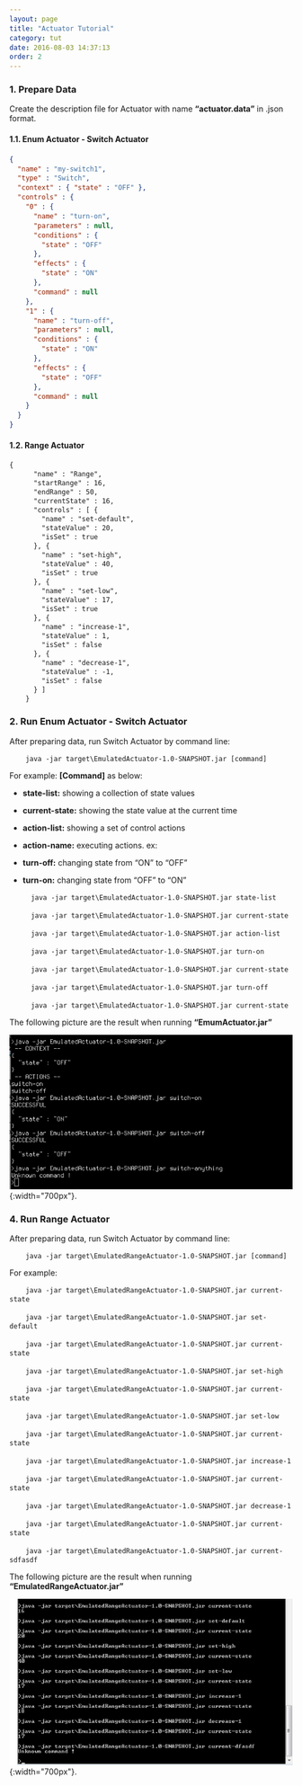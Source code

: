 ```yaml
---
layout: page
title: "Actuator Tutorial"
category: tut
date: 2016-08-03 14:37:13
order: 2
---
```


### 1. Prepare Data

Create the description file for Actuator with name **“actuator.data”** in .json format.

#### 1.1. Enum Actuator - Switch Actuator

```json
{
  "name" : "my-switch1",
  "type" : "Switch",
  "context" : { "state" : "OFF" },
  "controls" : {
    "0" : {
      "name" : "turn-on",
      "parameters" : null,
      "conditions" : {
        "state" : "OFF"
      },
      "effects" : {
        "state" : "ON"
      },
      "command" : null
    },
    "1" : {
      "name" : "turn-off",
      "parameters" : null,
      "conditions" : {
        "state" : "ON"
      },
      "effects" : {
        "state" : "OFF"
      },
      "command" : null
    }
  }
}
```


#### 1.2. Range Actuator

    {
    	  "name" : "Range",
    	  "startRange" : 16,
    	  "endRange" : 50,
    	  "currentState" : 16,
    	  "controls" : [ {
    		"name" : "set-default",
    		"stateValue" : 20,
    		"isSet" : true
    	  }, {
    		"name" : "set-high",
    		"stateValue" : 40,
    		"isSet" : true
    	  }, {
    		"name" : "set-low",
    		"stateValue" : 17,
    		"isSet" : true
    	  }, {
    		"name" : "increase-1",
    		"stateValue" : 1,
    		"isSet" : false
    	  }, {
    		"name" : "decrease-1",
    		"stateValue" : -1,
    		"isSet" : false
    	  } ]
    	}
    
### 2. Run Enum Actuator - Switch Actuator

After preparing data, run Switch Actuator by command line:

		java -jar target\EmulatedActuator-1.0-SNAPSHOT.jar [command]
   
For example: **[Command]** as below:

* **state-list:** showing a collection of state values

* **current-state:** showing the state value at the current time

* **action-list:** showing a set of control actions

* **action-name:** executing actions. ex:

* **turn-off:** changing state from “ON” to “OFF”

* **turn-on:** changing state from “OFF” to “ON”


		java -jar target\EmulatedActuator-1.0-SNAPSHOT.jar state-list
    
		java -jar target\EmulatedActuator-1.0-SNAPSHOT.jar current-state
    
		java -jar target\EmulatedActuator-1.0-SNAPSHOT.jar action-list
    
		java -jar target\EmulatedActuator-1.0-SNAPSHOT.jar turn-on
    
		java -jar target\EmulatedActuator-1.0-SNAPSHOT.jar current-state
    
		java -jar target\EmulatedActuator-1.0-SNAPSHOT.jar turn-off
    
		java -jar target\EmulatedActuator-1.0-SNAPSHOT.jar current-state

The following picture are the result when running **“EmumActuator.jar”**

![Switch Actuator](../images/switchActutorCMD.png "Run switch  actuator"){:width="700px"}.

### 4. Run Range Actuator

After preparing data, run Switch Actuator by command line:

		java -jar target\EmulatedRangeActuator-1.0-SNAPSHOT.jar [command]
    
For example: 

		java -jar target\EmulatedRangeActuator-1.0-SNAPSHOT.jar current-state
		
		java -jar target\EmulatedRangeActuator-1.0-SNAPSHOT.jar set-default
		
		java -jar target\EmulatedRangeActuator-1.0-SNAPSHOT.jar current-state
		
		java -jar target\EmulatedRangeActuator-1.0-SNAPSHOT.jar set-high
		
		java -jar target\EmulatedRangeActuator-1.0-SNAPSHOT.jar current-state   
		
		java -jar target\EmulatedRangeActuator-1.0-SNAPSHOT.jar set-low
		
		java -jar target\EmulatedRangeActuator-1.0-SNAPSHOT.jar current-state
		
		java -jar target\EmulatedRangeActuator-1.0-SNAPSHOT.jar increase-1
		
		java -jar target\EmulatedRangeActuator-1.0-SNAPSHOT.jar current-state
		
		java -jar target\EmulatedRangeActuator-1.0-SNAPSHOT.jar decrease-1
		
		java -jar target\EmulatedRangeActuator-1.0-SNAPSHOT.jar current-state
		
		java -jar target\EmulatedRangeActuator-1.0-SNAPSHOT.jar current-sdfasdf
    
The following picture are the result when running **“EmulatedRangeActuator.jar”**

![Range Actuator](../images/rangeActuatorCMD.png "run range actuator"){:width="700px"}.





